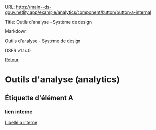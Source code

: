 URL:
https://main--ds-gouv.netlify.app/example/analytics/component/button/button-a-internal

Title:
Outils d'analyse - Système de design

Markdown:

Outils d'analyse - Système de design


DSFR v1.14.0


[Retour](../)


# Outils d'analyse (analytics)


## Étiquette d'élément A


### lien interne


[Libellé a interne](../)

